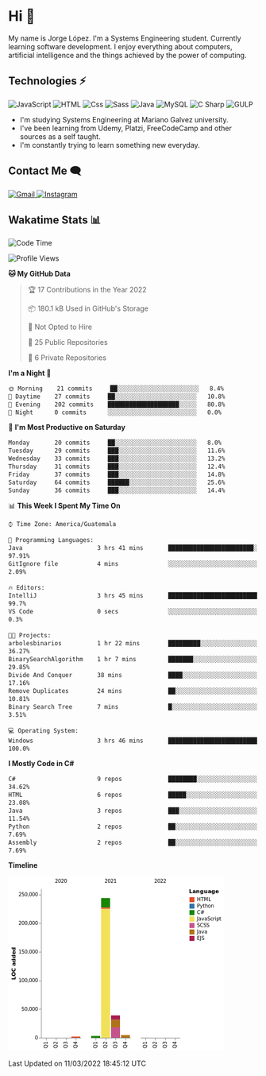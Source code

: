 
# Hi  👋

My name is Jorge López. I'm a Systems Engineering student. Currently learning software development. 
I enjoy everything about computers, artificial intelligence and the things achieved by the power of computing.

## Technologies ⚡
<p>
  <img alt="JavaScript" src="https://img.shields.io/badge/JavaScript-F7DF1E?logo=javascript&logoColor=white&style=for-the-badge" />
  <img alt="HTML" src="https://img.shields.io/badge/HTML-E34F26?logo=html5&logoColor=white&style=for-the-badge" />
  <img alt="Css" src="https://img.shields.io/badge/CSS-1572B6?logo=css3&logoColor=white&style=for-the-badge" />
  <img alt="Sass" src="https://img.shields.io/badge/Sass-CC6699?logo=sass&logoColor=white&style=for-the-badge" />
  <img alt="Java" src="https://img.shields.io/badge/java-1572B6?logo=java&logoColor=white&style=for-the-badge" />
  <img alt="MySQL" src="https://img.shields.io/badge/mysql-000?logo=mysql&logoColor=white&style=for-the-badge" />
  <img alt="C Sharp" src="https://img.shields.io/badge/C%23-239120?logo=c-sharp&logoColor=white&style=for-the-badge" />
  <img alt="GULP" src="https://img.shields.io/badge/gulp-FF0000?logo=gulp&logoColor=white&style=for-the-badge" />
</p>

- I'm studying Systems Engineering at Mariano Galvez university.
- I've been learning from Udemy, Platzi, FreeCodeCamp and other sources as a self taught.
- I'm constantly trying to learn something new everyday.

## Contact Me 🗨 

<p>
  <a href="mailto:jlopezgarciagt@gmail.com">
    <img alt="Gmail" src="https://img.shields.io/badge/gmail-FF0000?logo=gmail&logoColor=white&style=for-the-badge" />
  </a>
  <a href="https://www.instagram.com/jorge__ig__/">
    <img alt="Instagram" src="https://img.shields.io/badge/Instagram-E4405F?logo=instagram&logoColor=white&style=for-the-badge" />
  </a>
</p>

## Wakatime Stats 📊
<!--START_SECTION:waka-->
![Code Time](http://img.shields.io/badge/Code%20Time-21%20hrs%202%20mins-blue)

![Profile Views](http://img.shields.io/badge/Profile%20Views-225-blue)

**🐱 My GitHub Data** 

> 🏆 17 Contributions in the Year 2022
 > 
> 📦 180.1 kB Used in GitHub's Storage 
 > 
> 🚫 Not Opted to Hire
 > 
> 📜 25 Public Repositories 
 > 
> 🔑 6 Private Repositories  
 > 
**I'm a Night 🦉** 

```text
🌞 Morning    21 commits     ██░░░░░░░░░░░░░░░░░░░░░░░   8.4% 
🌆 Daytime    27 commits     ██░░░░░░░░░░░░░░░░░░░░░░░   10.8% 
🌃 Evening    202 commits    ████████████████████░░░░░   80.8% 
🌙 Night      0 commits      ░░░░░░░░░░░░░░░░░░░░░░░░░   0.0%

```
📅 **I'm Most Productive on Saturday** 

```text
Monday       20 commits     ██░░░░░░░░░░░░░░░░░░░░░░░   8.0% 
Tuesday      29 commits     ███░░░░░░░░░░░░░░░░░░░░░░   11.6% 
Wednesday    33 commits     ███░░░░░░░░░░░░░░░░░░░░░░   13.2% 
Thursday     31 commits     ███░░░░░░░░░░░░░░░░░░░░░░   12.4% 
Friday       37 commits     ███░░░░░░░░░░░░░░░░░░░░░░   14.8% 
Saturday     64 commits     ██████░░░░░░░░░░░░░░░░░░░   25.6% 
Sunday       36 commits     ███░░░░░░░░░░░░░░░░░░░░░░   14.4%

```


📊 **This Week I Spent My Time On** 

```text
⌚︎ Time Zone: America/Guatemala

💬 Programming Languages: 
Java                     3 hrs 41 mins       ████████████████████████░   97.91% 
GitIgnore file           4 mins              ░░░░░░░░░░░░░░░░░░░░░░░░░   2.09%

🔥 Editors: 
IntelliJ                 3 hrs 45 mins       █████████████████████████   99.7% 
VS Code                  0 secs              ░░░░░░░░░░░░░░░░░░░░░░░░░   0.3%

🐱‍💻 Projects: 
arbolesbinarios          1 hr 22 mins        █████████░░░░░░░░░░░░░░░░   36.27% 
BinarySearchAlgorithm    1 hr 7 mins         ███████░░░░░░░░░░░░░░░░░░   29.85% 
Divide And Conquer       38 mins             ████░░░░░░░░░░░░░░░░░░░░░   17.16% 
Remove Duplicates        24 mins             ██░░░░░░░░░░░░░░░░░░░░░░░   10.81% 
Binary Search Tree       7 mins              █░░░░░░░░░░░░░░░░░░░░░░░░   3.51%

💻 Operating System: 
Windows                  3 hrs 46 mins       █████████████████████████   100.0%

```

**I Mostly Code in C#** 

```text
C#                       9 repos             ████████░░░░░░░░░░░░░░░░░   34.62% 
HTML                     6 repos             █████░░░░░░░░░░░░░░░░░░░░   23.08% 
Java                     3 repos             ███░░░░░░░░░░░░░░░░░░░░░░   11.54% 
Python                   2 repos             ██░░░░░░░░░░░░░░░░░░░░░░░   7.69% 
Assembly                 2 repos             ██░░░░░░░░░░░░░░░░░░░░░░░   7.69%

```


**Timeline**

![Chart not found](https://raw.githubusercontent.com/he1ox/he1ox/main/charts/bar_graph.png) 


 Last Updated on 11/03/2022 18:45:12 UTC
<!--END_SECTION:waka-->

<!---
he1ox/he1ox is a ✨ special ✨ repository because its `README.md` (this file) appears on your GitHub profile.
You can click the Preview link to take a look at your changes.
--->
